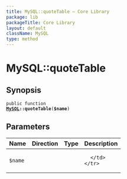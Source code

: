```yaml
---
title: MySQL::quoteTable — Core Library
package: lib
packageTitle: Core Library
layout: default
className: MySQL
type: method
---
```


# MySQL::quoteTable

## Synopsis

<code>public function <b><a href="MySQL">MySQL</a>::quoteTable</b>(<b>$name</b>)</code>

## Parameters

<table>
  <thead>
    <tr>
      <th>Name</th>
      <th>Direction</th>
      <th>Type</th>
      <th>Description</th>
    </tr>
  </thead>
  <tbody>
    <tr>
      <td><code>$name</code>
      <td><i></i></td>
      <td></td>
      <td>

      </td>
    </tr>
  </tbody>
</table>


